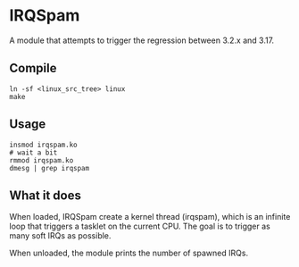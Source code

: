 # IRQSpam

A module that attempts to trigger the regression between 3.2.x and 3.17.

## Compile

    ln -sf <linux_src_tree> linux
    make

## Usage

    insmod irqspam.ko
    # wait a bit
    rmmod irqspam.ko
    dmesg | grep irqspam

## What it does

When loaded, IRQSpam create a kernel thread (irqspam), which is an
infinite loop that triggers a tasklet on the current CPU. The goal
is to trigger as many soft IRQs as possible.

When unloaded, the module prints the number of spawned IRQs.
